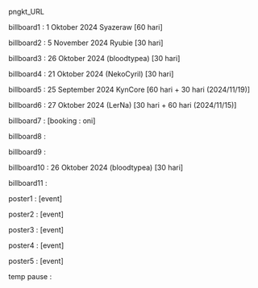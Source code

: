 pngkt_URL


billboard1 : 1 Oktober 2024 Syazeraw [60 hari]

billboard2 : 5 November 2024 Ryubie [30 hari] 

billboard3 : 26 Oktober 2024 (bloodtypea) [30 hari]

billboard4 : 21 Oktober 2024 (NekoCyril) [30 hari]

billboard5 : 25 September 2024 KynCore [60 hari + 30 hari (2024/11/19)]

billboard6 : 27 Oktober 2024 (LerNa) [30 hari + 60 hari (2024/11/15)] 

billboard7 : [booking : oni]

billboard8 : 

billboard9 : 

billboard10 : 26 Oktober 2024 (bloodtypea) [30 hari]

billboard11 : 

poster1 : [event]

poster2 : [event]

poster3 : [event]

poster4 : [event]

poster5 : [event]

temp pause : 
